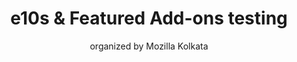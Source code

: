 ---
layout: post
title: e10s & Featured Add-ons testing
subtitle: organized by Mozilla Kolkata
bigimg: /img/e10s/multi.jpg
---